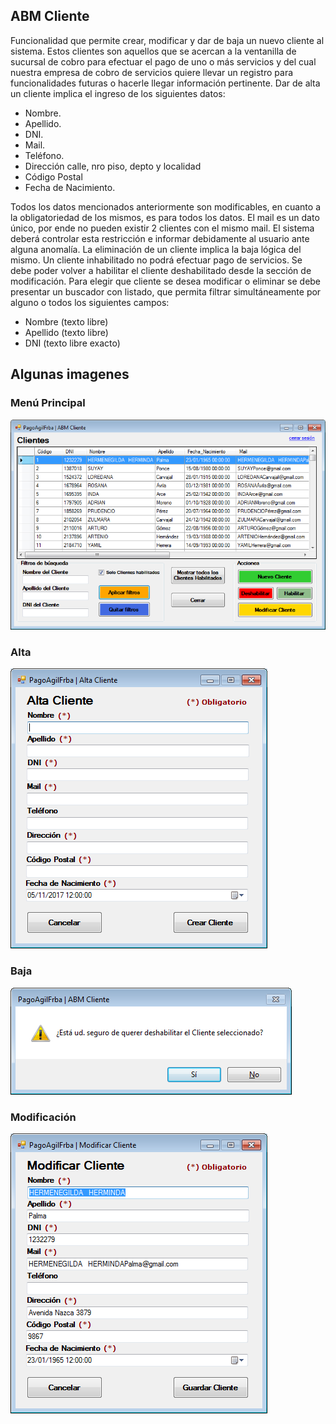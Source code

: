 ## ABM Cliente

Funcionalidad que permite crear, modificar y dar de baja un nuevo cliente al
sistema. Estos clientes son aquellos que se acercan a la ventanilla de sucursal de cobro
para efectuar el pago de uno o más servicios y del cual nuestra empresa de cobro de
servicios quiere llevar un registro para funcionalidades futuras o hacerle llegar
información pertinente.
Dar de alta un cliente implica el ingreso de los siguientes datos:
* Nombre.
* Apellido.
* DNI.
* Mail.
* Teléfono.
* Dirección calle, nro piso, depto y localidad
* Código Postal
* Fecha de Nacimiento.

Todos los datos mencionados anteriormente son modificables, en cuanto a la
obligatoriedad de los mismos, es para todos los datos. El mail es un dato único, por ende
no pueden existir 2 clientes con el mismo mail. El sistema deberá controlar esta
restricción e informar debidamente al usuario ante alguna anomalía.
La eliminación de un cliente implica la baja lógica del mismo. Un cliente
inhabilitado no podrá efectuar pago de servicios. Se debe poder volver a habilitar el
cliente deshabilitado desde la sección de modificación.
Para elegir que cliente se desea modificar o eliminar se debe presentar un
buscador con listado, que permita filtrar simultáneamente por alguno o todos los
siguientes campos:
* Nombre (texto libre)
* Apellido (texto libre)
* DNI (texto libre exacto)

## Algunas imagenes

### Menú Principal
![GitHub AbmCliente](/images/AbmCliente/AbmCliente.png)

### Alta
![GitHub AltaCliente](/images/AbmCliente/AltaCliente.png)

### Baja
![GitHub BajaCliente](/images/AbmCliente/BajaCliente.png)

### Modificación
![GitHub ModifCliente](/images/AbmCliente/ModifCliente.png)
